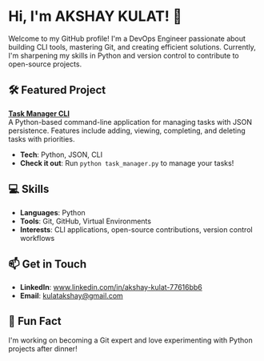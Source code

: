 # Hi, I'm AKSHAY KULAT! 👋

Welcome to my GitHub profile! I'm a DevOps Engineer passionate about building CLI tools, mastering Git, and creating efficient solutions. Currently, I'm sharpening my skills in Python and version control to contribute to open-source projects.

## 🛠️ Featured Project
**[Task Manager CLI](https://github.com/kulatav/task-manager)**  
A Python-based command-line application for managing tasks with JSON persistence. Features include adding, viewing, completing, and deleting tasks with priorities.  
- **Tech**: Python, JSON, CLI  
- **Check it out**: Run `python task_manager.py` to manage your tasks!

## 💻 Skills
- **Languages**: Python
- **Tools**: Git, GitHub, Virtual Environments
- **Interests**: CLI applications, open-source contributions, version control workflows

## 📫 Get in Touch
- **LinkedIn**: www.linkedin.com/in/akshay-kulat-77616bb6
- **Email**: kulatakshay@gmail.com

## 🌟 Fun Fact
I'm working on becoming a Git expert and love experimenting with Python projects after dinner!
